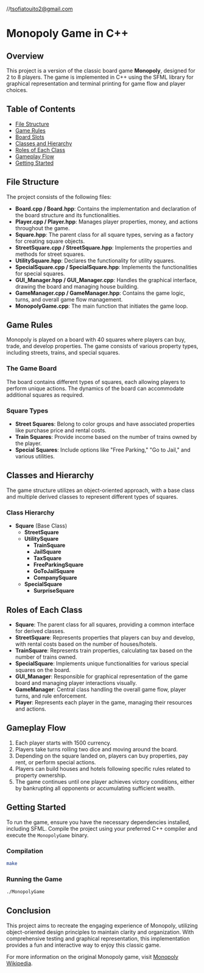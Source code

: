 //tsofiatouito2@gmail.com

# Monopoly Game in C++

## Overview
This project is a version of the classic board game **Monopoly**, designed for 2 to 8 players. The game is implemented in C++ using the SFML library for graphical representation and terminal printing for game flow and player choices.

## Table of Contents
- [File Structure](#file-structure)
- [Game Rules](#game-rules)
- [Board Slots](#board-slots)
- [Classes and Hierarchy](#classes-and-hierarchy)
- [Roles of Each Class](#roles-of-each-class)
- [Gameplay Flow](#gameplay-flow)
- [Getting Started](#getting-started)

## File Structure
The project consists of the following files:

- **Board.cpp / Board.hpp**: Contains the implementation and declaration of the board structure and its functionalities.
- **Player.cpp / Player.hpp**: Manages player properties, money, and actions throughout the game.
- **Square.hpp**: The parent class for all square types, serving as a factory for creating square objects.
- **StreetSquare.cpp / StreetSquare.hpp**: Implements the properties and methods for street squares.
- **UtilitySquare.hpp**: Declares the functionality for utility squares.
- **SpecialSquare.cpp / SpecialSquare.hpp**: Implements the functionalities for special squares.
- **GUI_Manager.hpp / GUI_Manager.cpp**: Handles the graphical interface, drawing the board and managing house building.
- **GameManager.cpp / GameManager.hpp**: Contains the game logic, turns, and overall game flow management.
- **MonopolyGame.cpp**: The main function that initiates the game loop.

## Game Rules
Monopoly is played on a board with 40 squares where players can buy, trade, and develop properties. The game consists of various property types, including streets, trains, and special squares.

### The Game Board
The board contains different types of squares, each allowing players to perform unique actions. The dynamics of the board can accommodate additional squares as required.

### Square Types
- **Street Squares**: Belong to color groups and have associated properties like purchase price and rental costs.
- **Train Squares**: Provide income based on the number of trains owned by the player.
- **Special Squares**: Include options like "Free Parking," "Go to Jail," and various utilities.

## Classes and Hierarchy
The game structure utilizes an object-oriented approach, with a base class and multiple derived classes to represent different types of squares.

### Class Hierarchy
- **Square** (Base Class)
  - **StreetSquare**
  - **UtilitySquare**
    - **TrainSquare**
    - **JailSquare**
    - **TaxSquare**
    - **FreeParkingSquare**
    - **GoToJailSquare**
    - **CompanySquare**
  - **SpecialSquare**
    - **SurpriseSquare**

## Roles of Each Class
- **Square**: The parent class for all squares, providing a common interface for derived classes.
- **StreetSquare**: Represents properties that players can buy and develop, with rental costs based on the number of houses/hotels.
- **TrainSquare**: Represents train properties, calculating tax based on the number of trains owned.
- **SpecialSquare**: Implements unique functionalities for various special squares on the board.
- **GUI_Manager**: Responsible for graphical representation of the game board and managing player interactions visually.
- **GameManager**: Central class handling the overall game flow, player turns, and rule enforcement.
- **Player**: Represents each player in the game, managing their resources and actions.

## Gameplay Flow
1. Each player starts with 1500 currency.
2. Players take turns rolling two dice and moving around the board.
3. Depending on the square landed on, players can buy properties, pay rent, or perform special actions.
4. Players can build houses and hotels following specific rules related to property ownership.
5. The game continues until one player achieves victory conditions, either by bankrupting all opponents or accumulating sufficient wealth.

## Getting Started
To run the game, ensure you have the necessary dependencies installed, including SFML. Compile the project using your preferred C++ compiler and execute the `MonopolyGame` binary.

### Compilation
```bash
make
```

### Running the Game
```bash
./MonopolyGame
```

## Conclusion
This project aims to recreate the engaging experience of Monopoly, utilizing object-oriented design principles to maintain clarity and organization. With comprehensive testing and graphical representation, this implementation provides a fun and interactive way to enjoy this classic game.

For more information on the original Monopoly game, visit [Monopoly Wikipedia](https://en.wikipedia.org/wiki/Monopoly_(game)).

